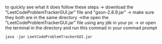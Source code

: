 to quickly see what it does follow these steps -> download the "LeetCodeProblemTrackerGUI.jar" file and "gson-2.8.9.jar" -> make sure they both are in the same directory ->the open the "LeetCodeProblemTrackerGUI.jar" file using any jdk in your pc -> or open the terminal in the directory and run this commad in your commad prompt
   ```
   java -jar LeetCodeProblemTrackerGUI.jar
